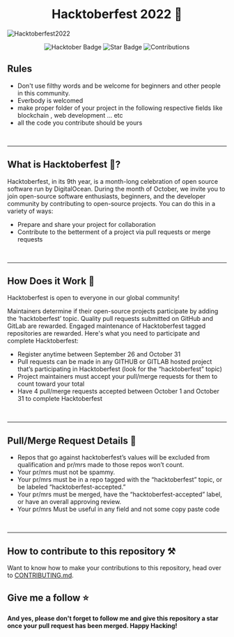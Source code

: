 <h1 align="center"> Hacktoberfest 2022 🤖 </h1>

![Hacktoberfest2022](https://images.prismic.io/www-static/1cd0d641-4e0e-4ba3-8386-3125627394fa_Email+Banners-Dark.png?auto=compress,format)

 



<div align="center">
  
 <img src="https://img.shields.io/badge/hacktoberfest-2022-blueviolet?color=7542f5" alt="Hacktober Badge"/>
 <img src="https://img.shields.io/static/v1?label=%F0%9F%8C%9F&message=If%20Useful&style=style=flat&color=7542f5" alt="Star Badge"/>
 <img src="https://img.shields.io/badge/Contributions-welcome-violet.svg?style=flat&color=7542f5&logo=git" alt="Contributions" /></a>

</div>


## Rules

- Don't use filthy words and be welcome for beginners and other people in this community.
- Everbody is welcomed
- make proper folder of your project in the following respective fields like blockchain , web development ... etc
- all the code you contribute should be yours


 <br/>
 <hr>
 
## What is Hacktoberfest 🤖?
Hacktoberfest, in its 9th year, is a month-long celebration of open source software run by DigitalOcean. During the month of October, we invite you to join open-source software enthusiasts, beginners, and the developer community by contributing to open-source projects. You can do this in a variety of ways:

- Prepare and share your project for collaboration
- Contribute to the betterment of a project via pull requests or merge requests 

 <br/>
 <hr> 
 

 
## How Does it Work 💼

Hacktoberfest is open to everyone in our global community!

Maintainers determine if their open-source projects participate by adding the ‘hacktoberfest’ topic.
Quality pull requests submitted on GitHub and GitLab are rewarded.
Engaged maintenance of Hacktoberfest tagged repositories are rewarded.
Here's what you need to participate and complete Hacktoberfest:
 - Register anytime between September 26 and October 31
 - Pull requests can be made in any GITHUB or GITLAB hosted project that’s participating in Hacktoberfest (look for the “hacktoberfest” topic)
 - Project maintainers must accept your pull/merge requests for them to count toward your total
 - Have 4 pull/merge requests accepted between October 1 and October 31 to complete Hacktoberfest
 
 <br/>
 <hr>
 
## Pull/Merge Request Details 📄
 
 - Repos that go against hacktoberfest’s values will be excluded from qualification and pr/mrs made to those repos won’t count.
 - Your pr/mrs must not be spammy.
 - Your pr/mrs must be in a repo tagged with the “hacktoberfest” topic, or be labeled “hacktoberfest-accepted.” 
 - Your pr/mrs must be merged, have the “hacktoberfest-accepted” label, or have an overall approving review.
 - Your pr/mrs Must be useful in any field and not some copy paste code
 
 <br/>
 <hr>
 
## How to contribute to this repository ⚒️
Want to know how to make your contributions to this repository, head over to [CONTRIBUTING.md](https://github.com/umershaikh123/Hacktoberfest/blob/main/CONTRIBUTING.md).
## Give me a follow ⭐
**And yes, please don't forget to follow me and give this repository a star once your pull request has been merged. Happy Hacking!**
